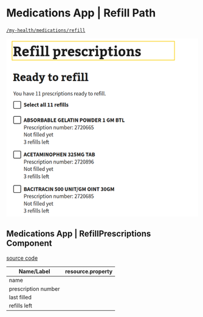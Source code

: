 # Medications App | Refill Path

[`/my-health/medications/refill`](https://staging.va.gov/my-health/medications/refill)

![Refill prescriptions view](images/refill-prescriptions.png)

## Medications App | RefillPrescriptions Component

[source code](https://github.com/department-of-veterans-affairs/vets-website/blob/main/src/applications/mhv-medications/containers/RefillPrescriptions.jsx)

| Name/Label | resource.property |
| ---------- | ----------------- |
| name |
| prescription number |
| last filled |
| refills left |
